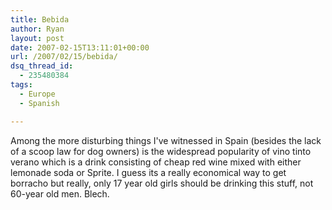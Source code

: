 ```yaml
---
title: Bebida
author: Ryan
layout: post
date: 2007-02-15T13:11:01+00:00
url: /2007/02/15/bebida/
dsq_thread_id:
  - 235480384
tags:
  - Europe
  - Spanish

---
```

Among the more disturbing things I've witnessed in Spain (besides the lack of a
scoop law for dog owners) is the widespread popularity of vino tinto verano
which is a drink consisting of cheap red wine mixed with either lemonade soda
or Sprite. I guess its a really economical way to get borracho but really, only
17 year old girls should be drinking this stuff, not 60-year old men. Blech.